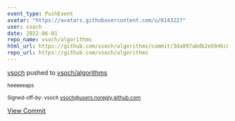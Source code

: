 ```yaml
---
event_type: PushEvent
avatar: "https://avatars.githubusercontent.com/u/814322?"
user: vsoch
date: 2022-06-01
repo_name: vsoch/algorithms
html_url: https://github.com/vsoch/algorithms/commit/3da897abdb2e5946c849081c327a79f5da5590c5
repo_url: https://github.com/vsoch/algorithms
---
```


<a href='https://github.com/vsoch' target='_blank'>vsoch</a> pushed to <a href='https://github.com/vsoch/algorithms' target='_blank'>vsoch/algorithms</a>

<small>heeeeeaps

Signed-off-by: vsoch <vsoch@users.noreply.github.com></small>

<a href='https://github.com/vsoch/algorithms/commit/3da897abdb2e5946c849081c327a79f5da5590c5' target='_blank'>View Commit</a>